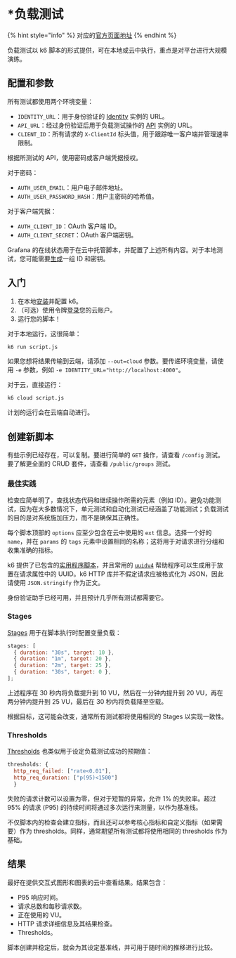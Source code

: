 # \*负载测试

{% hint style="info" %}
对应的[官方页面地址](https://contributing.bitwarden.com/contributing/testing/load)
{% endhint %}

负载测试以 k6 脚本的形式提供，可在本地或云中执行，重点是对平台进行大规模演练。

## 配置和参数​ <a href="#configuration-and-parameters" id="configuration-and-parameters"></a>

所有测试都使用两个环境变量：

* `IDENTITY_URL`：用于身份验证的 [Identity](https://github.com/bitwarden/server/tree/master/src/Identity) 实例的 URL。
* `API_URL`：经过身份验证后用于负载测试操作的 [API](https://github.com/bitwarden/server/tree/master/src/Api) 实例的 URL。
* `CLIENT_ID`：所有请求的 `X-ClientId` 标头值，用于跟踪唯一客户端并管理速率限制。

根据所测试的 API，使用密码或客户端凭据授权。

对于密码：

* `AUTH_USER_EMAIL`：用户电子邮件地址。
* `AUTH_USER_PASSWORD_HASH`：用户主密码的哈希值。

对于客户端凭据：

* `AUTH_CLIENT_ID`：OAuth 客户端 ID。
* `AUTH_CLIENT_SECRET`：OAuth 客户端密钥。

Grafana 的在线状态用于在云中托管脚本，并配置了上述所有内容。对于本地测试，您可能需要[生成](https://help.ppgg.in/admin-console/bitwarden-public-api#authentication)一组 ID 和密钥。

## 入门 <a href="#getting-started" id="getting-started"></a>

1. 在本地[安装](https://k6.io/docs/get-started/installation/)并配置 k6。
2. （可选）使用令牌[登录](https://k6.io/docs/cloud/creating-and-running-a-test/cloud-tests-from-the-cli/)您的云账户。
3. 运行您的脚本！

对于本地运行，这很简单：

```bash
k6 run script.js
```

如果您想将结果传输到云端，请添加 `--out=cloud` 参数。要传递环境变量，请使用 `-e` 参数，例如 `-e IDENTITY_URL="http://localhost:4000"`。

对于云，直接运行：

```bash
k6 cloud script.js
```

计划的运行会在云端自动进行。

## 创建新脚本​ <a href="#creating-new-scripts" id="creating-new-scripts"></a>

有些示例已经存在，可以复制。要进行简单的 `GET` 操作，请查看 `/config` 测试。要了解更全面的 CRUD 套件，请查看 `/public/groups` 测试。

### 最佳实践​ <a href="#best-practices" id="best-practices"></a>

检查应简单明了，查找状态代码和继续操作所需的元素（例如 ID）。避免功能测试，因为在大多数情况下，单元测试和自动化测试已经涵盖了功能测试；负载测试的目的是对系统施加压力，而不是确保其正确性。

每个脚本顶部的 `options` 应至少包含在云中使用的 `ext` 信息。选择一个好的 `name`，并在 `params` 的 `tags` 元素中设置相同的名称；这将用于对请求进行分组和收集准确的指标。

k6 提供了已包含的[实用程序脚本](https://k6.io/docs/javascript-api/jslib/utils/)，并且常用的 [`uuidv4`](https://k6.io/docs/javascript-api/jslib/utils/uuidv4/) 帮助程序可以生成用于放置在请求属性中的 UUID。k6 HTTP 库并不假定请求应被格式化为 JSON，因此请使用 `JSON.stringify` 作为正文。

身份验证助手已经可用，并且预计几乎所有测试都需要它。

### Stages <a href="#stages" id="stages"></a>

[Stages](https://k6.io/docs/using-k6/k6-options/reference/#stages) 用于在脚本执行时配置变量负载：

```javascript
stages: [
  { duration: "30s", target: 10 },
  { duration: "1m", target: 20 },
  { duration: "2m", target: 25 },
  { duration: "30s", target: 0 },
];
```

上述程序在 30 秒内将负载提升到 10 VU，然后在一分钟内提升到 20 VU，再在两分钟内提升到 25 VU，最后在 30 秒内将负载降至空载。

根据目标，这可能会改变，通常所有测试都将使用相同的 Stages 以实现一致性。

### Thresholds <a href="#thresholds" id="thresholds"></a>

[Thresholds](https://k6.io/docs/using-k6/thresholds/) 也类似用于设定负载测试成功的预期值：

```javascript
thresholds: {
  http_req_failed: ["rate<0.01"],
  http_req_duration: ["p(95)<1500"]
  }
```

失败的请求计数可以设置为零，但对于短暂的异常，允许 1% 的失败率。超过 95% 的请求 (P95) 的持续时间将通过多次运行来测量，以作为基准线。

不仅脚本内的检查会建立指标，而且还可以参考核心指标和自定义指标（如果需要）作为 thresholds。同样，通常期望所有测试都将使用相同的 thresholds 作为基础。

## 结果​ <a href="#results" id="results"></a>

最好在提供交互式图形和图表的云中查看结果。结果包含：

* P95 响应时间。
* 请求总数和每秒请求数。
* 正在使用的 VU。
* HTTP 请求详细信息及其结果检查。
* Thresholds。

脚本创建并稳定后，就会为其设定基准线，并可用于随时间的推移进行比较。
